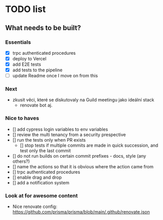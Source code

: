 # TODO list

## What needs to be built?

### Essentials

- [x] trpc authenticated procedures
- [x] deploy to Vercel
- [x] add E2E tests
- [x] add tests to the pipeline
- [ ] update Readme once I move on from this

### Next

- zkusit věci, které se diskutovaly na Guild meetingu jako ideální stack
  - renovate bot aj.

### Nice to haves

- [] add cypress login variables to env variables
- [] review the multi tenancy from a security prespective
- [] run the tests only when PR exists
  - [] stop tests if multiple commits are made in quick succession, and test only the last commit
- [] do not run builds on certain commit prefixes - docs, style (any others?)
- [] name the actions so that it is obvious where the action came from
- [] trpc authenticated procedures
- [] enable drag and drop
- [] add a notification system

### Look at for awesome content

- Nice renovate config: https://github.com/prisma/prisma/blob/main/.github/renovate.json
